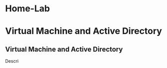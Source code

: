 # Home-Lab
<h1>Virtual Machine and Active Directory</h1>
<h2>Virtual Machine and Active Directory</h2>

Descri
